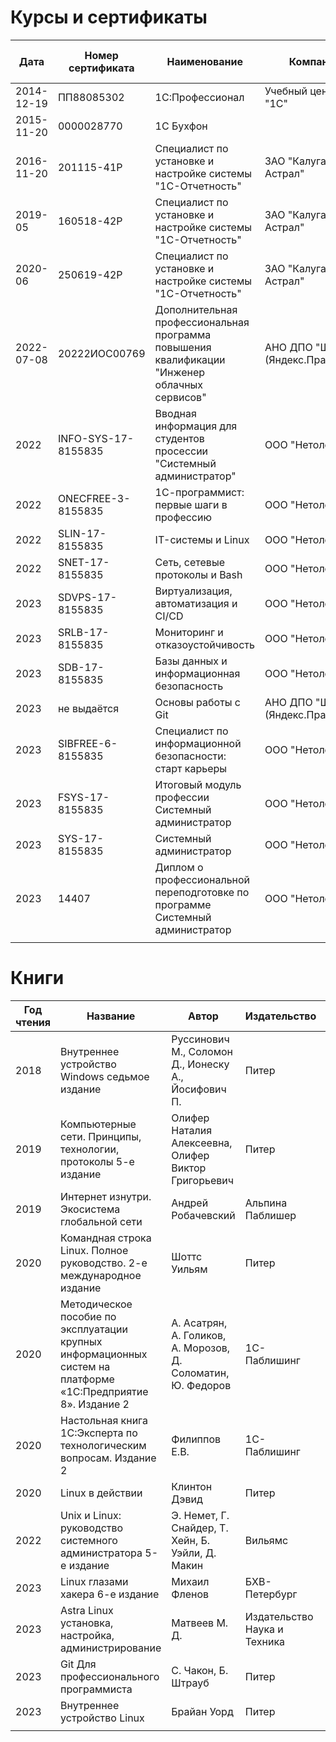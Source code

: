 # Курсы и сертификаты
|Дата|Номер сертификата|Наименование|Компания|Ссылка для скачивания|
|---|---|---|---|---|
|2014-12-19|ПП88085302|1С:Профессионал|Учебный центр ООО "1С"|[сертифкат в *.pdf](<2014/1С Профессионал.pdf>)|
|2015-11-20|0000028770|1С Бухфон||[сертифкат в *.pdf](<2015/1С-Бухфон.pdf>)|
|2016-11-20|201115-41Р|Специалист по установке и настройке системы "1С-Отчетность"|ЗАО "Калуга Астрал"|[сертифкат в *.pdf](<2016/Специалист по установке и настройке системы 1С-Отчетность 2016.pdf>)|
|2019-05|160518-42Р|Специалист по установке и настройке системы "1С-Отчетность"|ЗАО "Калуга Астрал"|[сертифкат в *.pdf](<2019/Специалист по установке и настройке системы 1С-Отчетность 2019.pdf>)|
|2020-06|250619-42Р|Специалист по установке и настройке системы "1С-Отчетность"|ЗАО "Калуга Астрал"|[сертифкат в *.pdf](<2020/Специалист по установке и настройке системы 1С-Отчетность 2020.pdf>)|
|2022-07-08|20222ИОС00769|Дополнительная профессиональная программа повышения квалификации "Инженер облачных сервисов"|АНО ДПО "ШАД" (Яндекс.Практикум)|[сертифкат в *.pdf](<2022/Инженер облачных сервисов.pdf>)|
|2022|INFO-SYS-17-8155835|Вводная информация для студентов просессии "Системный администратор"|ООО "Нетология"|[сертифкат в *.jpg](<2022/Вводная информация для студентов просессии "Системный администратор".jpg>)|
|2022|ONECFREE-3-8155835|1С-программист: первые шаги в профессию|ООО "Нетология"|[сертифкат в *.pdf](<2022/1С-программист первые шаги в профессию.pdf>)|
|2022|SLIN-17-8155835|IT-системы и Linux|ООО "Нетология"|[сертифкат в *.pdf](<2022/IT-системы и Linux.pdf>)|
|2022|SNET-17-8155835|Сеть, сетевые протоколы и Bash|ООО "Нетология"|[сертифкат в *.pdf](<2022/Сеть, сетевые протоколы и Bash.pdf>)|
|2023|SDVPS-17-8155835|Виртуализация, автоматизация и CI/CD|ООО "Нетология"|[сертифкат в *.pdf](<2023/Виртуализация, автоматизация и CI CD.pdf>)|
|2023|SRLB-17-8155835|Мониторинг и отказоустойчивость|ООО "Нетология"|[сертифкат в *.pdf](<2023/Мониторинг и отказоустойчивость.pdf>)|
|2023|SDB-17-8155835|Базы данных и информационная безопасность|ООО "Нетология"|[сертифкат в *.pdf](<2023/Базы данных и информационная безопасность.pdf>)|
|2023|не выдаётся|Основы работы с Git|АНО ДПО "ШАД" (Яндекс.Практикум)||
|2023|SIBFREE-6-8155835|Специалист по информационной безопасности: старт карьеры|ООО "Нетология"|[сертифкат в *.pdf](<2023/Специалист по информационной безопасности старт карьеры.pdf>)|
|2023|FSYS-17-8155835|Итоговый модуль профессии Системный администратор|ООО "Нетология"|[сертифкат в *.jpeg](<2023/Итоговый модуль профессии Системный администратор.jpeg>)|
|2023|SYS-17-8155835|Системный администратор|ООО "Нетология"|[сертифкат в *.pdf](<2023/Системный администратор.pdf>)|
|2023|14407|Диплом о профессиональной переподготовке по программе Системный администратор|ООО "Нетология"||
||||||

# Книги
|Год чтения|Название|Автор|Издательство|ISBN|Год выпуска|
|---|---|---|---|---|---|
|2018|Внутреннее устройство Windows седьмое издание|Руссинович М., Соломон Д., Ионеску А., Йосифович П. |Питер|978-5-4461-0663-9|2017|
|2019|Компьютерные сети. Принципы, технологии, протоколы 5-е издание|Олифер Наталия Алексеевна, Олифер Виктор Григорьевич|Питер|978-5-496-01967-5|2018|
|2019|Интернет изнутри. Экосистема глобальной сети|Андрей Робачевский|Альпина Паблишер|978-5-9614-4803-0|2017|
|2020|Командная строка Linux. Полное руководство. 2-е международное издание|Шоттс Уильям|Питер|978-5-4461-1430-6|2020|
|2020|Методическое пособие по эксплуатации крупных информационных систем на платформе «1С:Предприятие 8». Издание 2|А. Асатрян, А. Голиков, А. Морозов, Д. Соломатин, Ю. Федоров|1С-Паблишинг|Арт. 4601546133908|2018|
|2020|Настольная книга 1С:Эксперта по технологическим вопросам. Издание 2|Филиппов Е.В.|1С-Паблишинг|Арт. 4601546118530|2015|
|2020|Linux в действии|Клинтон Дэвид|Питер|978-5-4461-1199-2|2020|
|2022|Unix и Linux: руководство системного администратора 5-е издание|Э. Немет, Г. Снайдер, Т. Хейн, Б. Уэйли, Д. Макин|Вильямс|978-5-907144-10-1|2020|
|2023|Linux глазами хакера 6-е издание|Михаил Фленов|БХВ-Петербург|978-5-9775-6699-5|2022|
|2023|Astra Linux установка, настройка, администрирование|Матвеев М. Д.|Издательство Наука и Техника|978-5-907592-07-0|2023|
|2023|Git Для профессионального программиста|С. Чакон, Б. Штрауб|Питер|978-5-4461-1131-2|2019|
|2023|Внутреннее устройство Linux|Брайан Уорд|Питер|978-5-4461-3946-0|2022|
|||||||